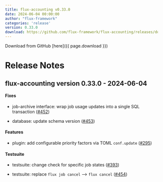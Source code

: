 ```yaml
---
title: flux-accounting v0.33.0
date: 2024-06-04 00:00:00
author: "flux-framework"
categories: 'release'
version: 0.33.0
download: https://github.com/flux-framework/flux-accounting/releases/download/v0.33.0/flux-accounting-0.33.0.tar.gz
---
```


Download from GitHub [here]({{ page.download }})

# Release Notes

flux-accounting version 0.33.0 - 2024-06-04
-------------------------------------------

#### Fixes

* job-archive interface: wrap job usage updates into a single SQL transaction ([#452](https://github.com/flux-framework/flux-accounting/issues/452))

* database: update schema version ([#453](https://github.com/flux-framework/flux-accounting/issues/453))

#### Features

* plugin: add configurable priority factors via TOML `conf.update` ([#295](https://github.com/flux-framework/flux-accounting/issues/295))

#### Testsuite

* testsuite: change check for specific job states ([#393](https://github.com/flux-framework/flux-accounting/issues/393))

* testsuite: replace `flux job cancel` --> `flux cancel` ([#454](https://github.com/flux-framework/flux-accounting/issues/454))
